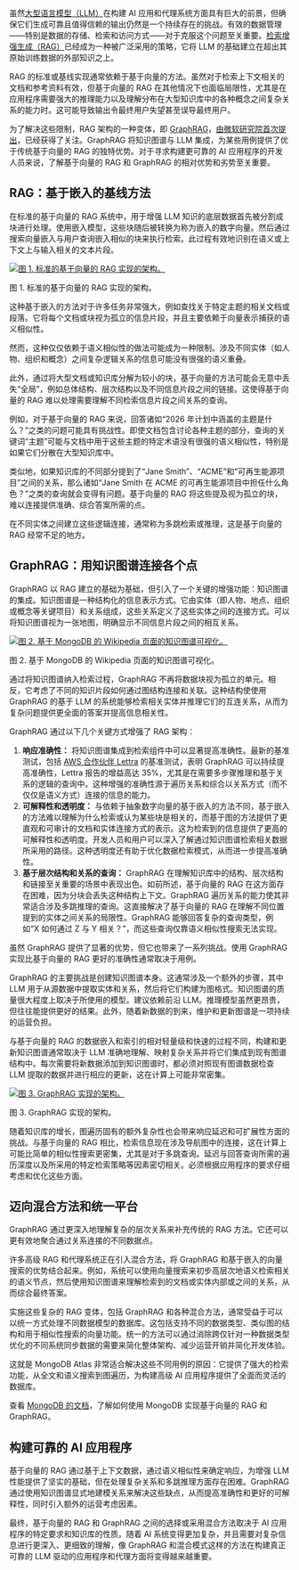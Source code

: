 虽然[大型语言模型（LLM）](https://thenewstack.io/what-is-a-large-language-model/)在构建 AI 应用和代理系统方面具有巨大的前景，但确保它们生成可靠且值得信赖的输出仍然是一个持续存在的挑战。有效的数据管理——特别是数据的存储、检索和访问方式——对于克服这个问题至关重要。[检索增强生成（RAG）](https://thenewstack.io/retrieval-augmented-generation-for-llms/)已经成为一种被广泛采用的策略，它将 LLM 的基础建立在超出其原始训练数据的外部知识之上。

RAG 的标准或基线实现通常依赖于基于向量的方法。虽然对于检索上下文相关的文档和参考资料有效，但基于向量的 RAG 在其他情况下也面临局限性，尤其是在应用程序需要强大的推理能力以及理解分布在大型知识库中的各种概念之间复杂关系的能力时。这可能导致输出令最终用户失望甚至误导最终用户。

为了解决这些限制，RAG 架构的一种变体，即 [GraphRAG](https://thenewstack.io/graphrag-explained-the-secret-to-enterprise-efficiency/)，[由微软研究院首次提出](https://www.microsoft.com/en-us/research/blog/graphrag-unlocking-llm-discovery-on-narrative-private-data/)，已经获得了关注。GraphRAG 将知识图谱与 LLM 集成，为某些用例提供了优于传统基于向量的 RAG 的独特优势。对于寻求构建更可靠的 AI 应用程序的开发人员来说，了解基于向量的 RAG 和 GraphRAG 的相对优势和劣势至关重要。

## RAG：基于嵌入的基线方法

在标准的基于向量的 RAG 系统中，用于增强 LLM 知识的底层数据首先被分割成块进行处理。使用嵌入模型，这些块随后被转换为称为嵌入的数字向量。然后通过搜索向量嵌入与用户查询嵌入相似的块来执行检索。此过程有效地识别在语义或上下文上与输入相关的文本片段。

[![图 1. 标准的基于向量的 RAG 实现的架构。](https://cdn.thenewstack.io/media/2025/06/80106f9e-image1-1024x341.png)](https://cdn.thenewstack.io/media/2025/06/80106f9e-image1-1024x341.png)

图 1. 标准的基于向量的 RAG 实现的架构。

这种基于嵌入的方法对于许多任务非常强大，例如查找关于特定主题的相关文档或段落。它将每个文档或块视为孤立的信息片段，并且主要依赖于向量表示捕获的语义相似性。

然而，这种仅仅依赖于语义相似性的做法可能成为一种限制。涉及不同实体（如人物、组织和概念）之间复杂逻辑关系的信息可能没有很强的语义重叠。

此外，通过将大型文档或知识库分解为较小的块，基于向量的方法可能会无意中丢失“全局”，例如总体结构、层次结构以及不同信息片段之间的链接。这使得基于向量的 RAG 难以处理需要理解不同检索信息片段之间关系的查询。

例如，对于基于向量的 RAG 来说，回答诸如“2026 年计划中涵盖的主题是什么？”之类的问题可能具有挑战性。即使文档包含讨论各种主题的部分，查询的关键词“主题”可能与文档中用于这些主题的特定术语没有很强的语义相似性，特别是如果它们分散在大型知识库中。

类似地，如果知识库的不同部分提到了“Jane Smith”、“ACME”和“可再生能源项目”之间的关系，那么诸如“Jane Smith 在 ACME 的可再生能源项目中担任什么角色？”之类的查询就会变得有问题。基于向量的 RAG 将这些提及视为孤立的块，难以连接提供准确、综合答案所需的点。

在不同实体之间建立这些逻辑连接，通常称为多跳检索或推理，这是基于向量的 RAG 经常不足的地方。

## GraphRAG：用知识图谱连接各个点

GraphRAG 以 RAG 建立的基础为基础，但引入了一个关键的增强功能：知识图谱的集成。知识图谱是一种结构化的信息表示方式。它由实体（即人物、地点、组织或概念等关键项目）和关系组成，这些关系定义了这些实体之间的连接方式。可以将知识图谱视为一张地图，明确显示不同信息片段之间的相互关系。

[![图 2. 基于 MongoDB 的 Wikipedia 页面的知识图谱可视化。](https://cdn.thenewstack.io/media/2025/06/69919392-image2.png)](https://cdn.thenewstack.io/media/2025/06/69919392-image2.png)

图 2. 基于 MongoDB 的 Wikipedia 页面的知识图谱可视化。

通过将知识图谱纳入检索过程，GraphRAG 不再将数据块视为孤立的单元。相反，它考虑了不同的知识片段如何通过图结构连接和关联。这种结构使使用 GraphRAG 的基于 LLM 的系统能够检索相关实体并推理它们的互连关系，从而为复杂问题提供更全面的答案并提高信息相关性。

GraphRAG 通过以下几个关键方式增强了 RAG 架构：

1. **响应准确性：** 将知识图谱集成到检索组件中可以显著提高准确性。最新的基准测试，包括 [AWS 合作伙伴 Lettra](https://aws.amazon.com/blogs/machine-learning/improving-retrieval-augmented-generation-accuracy-with-graphrag/) 的基准测试，表明 GraphRAG 可以持续提高准确性，Lettra 报告的增益高达 35%，尤其是在需要多步骤推理和基于关系的逻辑的查询中。这种增强的准确性源于遍历关系和综合以关系方式（而不仅仅是语义方式）连接的信息的能力。
2. **可解释性和透明度：** 与依赖于抽象数字向量的基于嵌入的方法不同，基于嵌入的方法难以理解为什么检索或认为某些块是相关的，而基于图的方法提供了更直观和可审计的文档和实体连接方式的表示。这为检索到的信息提供了更高的可解释性和透明度。开发人员和用户可以深入了解通过知识图谱检索相关数据所采用的路径。这种透明度还有助于优化数据检索模式，从而进一步提高准确性。
3. **基于层次结构和关系的查询：** GraphRAG 在理解知识库中的结构、层次结构和链接至关重要的场景中表现出色。如前所述，基于向量的 RAG 在这方面存在困难，因为分块会丢失这种结构上下文。GraphRAG 遍历关系的能力使其非常适合涉及多跳推理的查询。这直接解决了基于向量的 RAG 在理解不同位置提到的实体之间关系的局限性。GraphRAG 能够回答复杂的查询类型，例如“X 如何通过 Z 与 Y 相关？”，而这些查询仅靠语义相似性搜索无法实现。

虽然 GraphRAG 提供了显著的优势，但它也带来了一系列挑战。使用 GraphRAG 实现比基于向量的 RAG 更好的准确性通常取决于用例。

GraphRAG 的主要挑战是创建知识图谱本身。这通常涉及一个额外的步骤，其中 LLM 用于从源数据中提取实体和关系，然后将它们构建为图格式。知识图谱的质量很大程度上取决于所使用的模型。建议依赖前沿 LLM。推理模型虽然更昂贵，但往往能提供更好的结果。此外，随着新数据的到来，维护和更新图谱是一项持续的运营负担。

与基于向量的 RAG 的数据嵌入和索引的相对轻量级和快速的过程不同，构建和更新知识图谱通常取决于 LLM 准确地理解、映射复杂关系并将它们集成到现有图谱结构中。每次需要将新数据添加到知识图谱时，都必须对照现有图谱数据检查 LLM 提取的数据并进行相应的更新，这在计算上可能非常密集。

[![图 3. GraphRAG 实现的架构。](https://cdn.thenewstack.io/media/2025/06/327e13b7-image3-1024x371.png)](https://cdn.thenewstack.io/media/2025/06/327e13b7-image3-1024x371.png)

图 3. GraphRAG 实现的架构。

随着知识库的增长，图遍历固有的额外复杂性也会带来响应延迟和可扩展性方面的挑战。与基于向量的 RAG 相比，检索信息现在涉及导航图中的连接，这在计算上可能比简单的相似性搜索更密集，尤其是对于多跳查询。延迟与回答查询所需的遍历深度以及所采用的特定检索策略等因素密切相关。必须根据应用程序的要求仔细考虑和优化这些方面。

## 迈向混合方法和统一平台

GraphRAG 通过更深入地理解复杂的层次关系来补充传统的 RAG 方法。它还可以更有效地聚合通过关系连接的不同数据点。

许多高级 RAG 和代理系统正在引入混合方法，将 GraphRAG 和基于嵌入的向量搜索的优势结合起来。例如，系统可以使用向量搜索来初步高层次地语义检索相关的语义节点，然后使用知识图谱来理解检索到的文档或实体内部或之间的关系，从而综合最终答案。

实施这些复杂的 RAG 变体，包括 GraphRAG 和各种混合方法，通常受益于可以以统一方式处理不同数据模型的数据库。这包括支持不同的数据类型、类似图的结构和用于相似性搜索的向量功能。统一的方法可以通过消除跨仅针对一种数据类型优化的不同系统同步数据的需要来简化整体架构、减少运营开销并简化开发体验。

这就是 MongoDB Atlas 非常适合解决这些不同用例的原因：它提供了强大的检索功能，从全文和语义搜索到图遍历，为构建高级 AI 应用程序提供了全面而灵活的数据库。

查看 [MongoDB 的文档](https://www.mongodb.com/docs/atlas/atlas-vector-search/ai-integrations/langchain/)，了解如何使用 MongoDB 实现基于向量的 RAG 和 GraphRAG。

## 构建可靠的 AI 应用程序

基于向量的 RAG 通过基于上下文数据，通过语义相似性来确定响应，为增强 LLM 性能提供了坚实的基础，但在处理复杂关系和多跳推理方面存在困难。GraphRAG 通过使用知识图谱显式地建模关系来解决这些缺点，从而提高准确性和更好的可解释性，同时引入额外的运营考虑因素。

最终，基于向量的 RAG 和 GraphRAG 之间的选择或采用混合方法取决于 AI 应用程序的特定要求和知识库的性质。随着 AI 系统变得更加复杂，并且需要对复杂信息进行更深入、更细致的理解，像 GraphRAG 和混合模式这样的方法在构建真正可靠的 LLM 驱动的应用程序和代理方面将变得越来越重要。